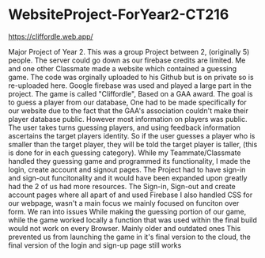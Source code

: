 # WebsiteProject-ForYear2-CT216
https://cliffordle.web.app/


Major Project of Year 2.
This was a group Project between 2, (originally 5) people.
The server could go down as our firebase credits are limited.
Me and one other Classmate made a website which contained a guessing game. 
The code was orginally uploaded to his Github but is on private so is re-uploaded here.
Google firebase was used and played a large part in the project. 
The game is called "Cliffordle", Based on a GAA award.
The goal is to guess a player from our database, One had to be made specifically for our website due to the fact that the GAA's association couldn't make their player database public. However most information on players was public.
The user takes turns guessing players, and using feedback information ascertains the target players identity.
So if the user guesses a player who is smaller than the target player, they will be told the target player is taller, (this is done for in each guessing category).
While my Teammate/Classmate handled they guessing game and programmed its functionality, I made the login, create account and signout pages.
The Project had to have sign-in and sign-out funcitonality and it would have been expanded upon greatly had the 2 of us had more resources.
The Sign-in, Sign-out and create account pages where all apart of and used Firebase
I also handled CSS for our webpage, wasn't a main focus we mainly focused on funciton over form.
We ran into issues While making the guessing portion of our game, while the game worked locally a function that was used within the final build would not work on every Browser.
Mainly older and outdated ones
This prevented us from launching the game in it's final version to the cloud, the final version of the login and sign-up page still works
